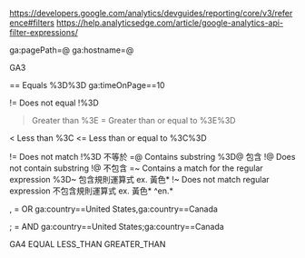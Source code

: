 
https://developers.google.com/analytics/devguides/reporting/core/v3/reference#filters
https://help.analyticsedge.com/article/google-analytics-api-filter-expressions/

ga:pagePath=@
ga:hostname=@

GA3 

==	Equals	%3D%3D
ga:timeOnPage==10

!=	Does not equal	!%3D

>	Greater than	%3E
>=	Greater than or equal to	%3E%3D

<	Less than	%3C
<=	Less than or equal to	%3C%3D

!=	Does not match	!%3D                                不等於
=@	Contains substring	%3D@                            包含
!@	Does not contain substring	!@                      不包含
=~	Contains a match for the regular expression	%3D~    包含規則運算式 ex. 黃色*
!~	Does not match regular expression                   不包含規則運算式 ex. 黃色* ^en.*

, = OR
ga:country==United States,ga:country==Canada

; = AND
ga:country==United States;ga:country==Canada


GA4
EQUAL
LESS_THAN
GREATER_THAN
